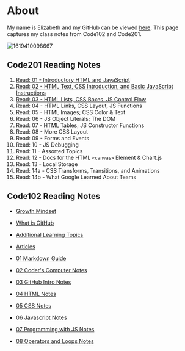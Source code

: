 # About

My name is Elizabeth and my GitHub can be viewed [here](https://github.com/ehammes). This page captures my class notes from Code102 and Code201.

![1619410098667](https://user-images.githubusercontent.com/84824067/158040576-f0fc5fbd-5271-41ee-8831-ab785796dff5.png)

## **Code201 Reading Notes**

1. [Read: 01 - Introductory HTML and JavaScript](https://ehammes.github.io/reading-notes/Code201/class-01)
2. [Read: 02 - HTML Text, CSS Introduction, and Basic JavaScript Instructions](https://ehammes.github.io/reading-notes/Code201/class-02)
3. [Read: 03 - HTML Lists, CSS Boxes, JS Control Flow](/reading-notes/Code201/class-03)
4. Read: 04 - HTML Links, CSS Layout, JS Functions
5. Read: 05 - HTML Images; CSS Color & Text
6. Read: 06 - JS Object Literals; The DOM
7. Read: 07 - HTML Tables; JS Constructor Functions
8. Read: 08 - More CSS Layout
9. Read: 09 - Forms and Events
10. Read: 10 - JS Debugging
11. Read: 11 - Assorted Topics
12. Read: 12 - Docs for the HTML `<canvas>` Element & Chart.js
13. Read: 13 - Local Storage
14. Read: 14a - CSS Transforms, Transitions, and Animations
15. Read: 14b - What Google Learned About Teams

## **Code102 Reading Notes**

- [Growth Mindset](https://ehammes.github.io/reading-notes/Code102/growth-mindset)
- [What is GitHub](https://ehammes.github.io/reading-notes/Code102/github)
- [Additional Learning Topics](https://ehammes.github.io/reading-notes/Code102/Learning-Topics)
- [Articles](https://ehammes.github.io/reading-notes/Code102/articles)

- [01 Markdown Guide](https://ehammes.github.io/reading-notes/Code102/markdown-guide)
- [02 Coder's Computer Notes](https://ehammes.github.io/reading-notes/Code102/coders-computer-notes)
- [03 GitHub Intro Notes](https://ehammes.github.io/reading-notes/Code102/git-intro-notes)
- [04 HTML Notes](https://ehammes.github.io/reading-notes/Code102//HTML)
- [05 CSS Notes](https://ehammes.github.io/reading-notes/Code102/css-notes)
- [06 Javascript Notes](https://ehammes.github.io/reading-notes/Code102/javascript)
- [07 Programming with JS Notes](https://ehammes.github.io/reading-notes/Code102/programming-with-javascript-notes)
- [08 Operators and Loops Notes](https://ehammes.github.io/reading-notes/Code102/operatorsloops)
